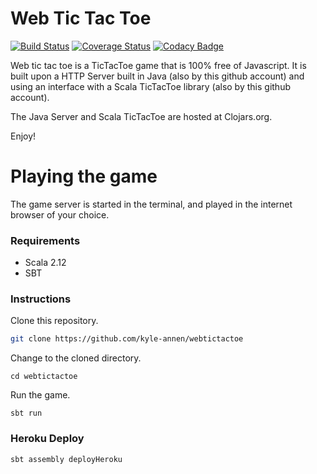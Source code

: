 
# Web Tic Tac Toe  
[![Build Status](https://travis-ci.org/kyle-annen/webtictactoe.svg?branch=master)](https://travis-ci.org/kyle-annen/webtictactoe)
[![Coverage Status](https://coveralls.io/repos/github/kyle-annen/webtictactoe/badge.svg?branch=codacy)](https://coveralls.io/github/kyle-annen/webtictactoe?branch=codacy)
[![Codacy Badge](https://api.codacy.com/project/badge/Grade/42297307cdec4a7b833aa75b96aa40bd)](https://www.codacy.com/app/kyle-annen/webtictactoe?utm_source=github.com&amp;utm_medium=referral&amp;utm_content=kyle-annen/webtictactoe&amp;utm_campaign=Badge_Grade)

Web tic tac toe is a TicTacToe game that is 100% free of Javascript.  It is built upon a HTTP Server built in Java (also by this github account) and using an interface with a Scala TicTacToe library (also by this github account).

The Java Server and Scala TicTacToe are hosted at Clojars.org.

Enjoy!

# Playing the game

The game server is started in the terminal, and played in the internet browser of your choice.

### Requirements

* Scala 2.12
* SBT

### Instructions

Clone this repository.

``` bash
git clone https://github.com/kyle-annen/webtictactoe
```

Change to the cloned directory.

```
cd webtictactoe
```

Run the game.

```
sbt run
```

### Heroku Deploy

```bash
sbt assembly deployHeroku
```

